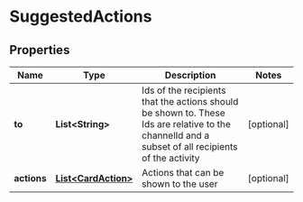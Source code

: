 
# SuggestedActions

## Properties
Name | Type | Description | Notes
------------ | ------------- | ------------- | -------------
**to** | **List&lt;String&gt;** | Ids of the recipients that the actions should be shown to.  These Ids are relative to the channelId and a subset of all recipients of the activity |  [optional]
**actions** | [**List&lt;CardAction&gt;**](CardAction.md) | Actions that can be shown to the user |  [optional]



